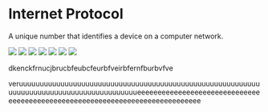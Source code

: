# Internet Protocol

A unique number that identifies a device on a computer network.

![](images/network_layer.png)
![](images/keyconcept.png)
![](images/ip.png)
![](images/class.png)
![](images/private&public_network.png)
![](images/subnetting&vlsm.png)
![](images/CIDR.png)

dkenckfrnucjbrucbfeubcfeurbfveirbfernfburbvfve

veruuuuuuuuuuuuuuuuuuuuuuuuuuuuuuuuuuuuuuuuuuuuuuuuuuuuuuuuuuuuuuuuuuuuuuuuuuuuuuuuuuuuuuuuueeeeeeeeeeeeeeeeeeeeeeeeeeeeeeeeeeeeeeeeeeeeeeeeeeeeeeeeeeeeeeeeeeeeeeeeeeeee